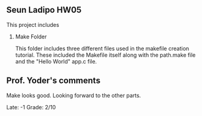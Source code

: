 ## Seun Ladipo HW05

This project includes

1. Make Folder
	
	This folder includes three different files used in the makefile creation tutorial. These included the Makefile itself along with the path.make file and the "Hello World" app.c file.


## Prof. Yoder's comments

Make looks good.  Looking forward to the other parts.


Late: -1
Grade:  2/10
